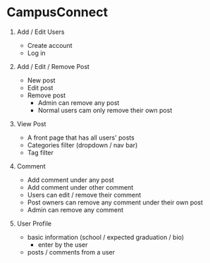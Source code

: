 # CampusConnect

1. Add / Edit Users
    + Create account
    + Log in

2. Add / Edit / Remove Post
    + New post
    + Edit post
    + Remove post
        - Admin can remove any post
        - Normal users cam only remove their own post

3. View Post
    + A front page that has all users' posts
    + Categories filter (dropdown / nav bar)
    + Tag filter

4. Comment
    + Add comment under any post
    + Add comment under other comment
    + Users can edit / remove their comment
    + Post owners can remove any comment under their own post
    + Admin can remove any comment

5. User Profile
    + basic information (school / expected graduation / bio)
        - enter by the user
    + posts / comments from a user

